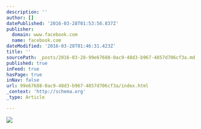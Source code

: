 ```yaml
---
description: ''
author: []
datePublished: '2016-03-28T01:53:56.837Z'
publisher:
  domain: www.facebook.com
  name: facebook.com
dateModified: '2016-03-28T01:46:31.423Z'
title: ''
sourcePath: _posts/2016-03-28-99e67688-0ac9-48d3-b967-4857d706cf3a.md
published: true
inFeed: true
hasPage: true
inNav: false
url: 99e67688-0ac9-48d3-b967-4857d706cf3a/index.html
_context: 'http://schema.org'
_type: Article

---
```

![](https://scontent.fakl1-1.fna.fbcdn.net/hphotos-xpt1/v/t1.0-9/10432950_818603441493157_6987453062246148631_n.png?oh=8c1ded64356f90408bfdd3199c09d85e&oe=5779764E)